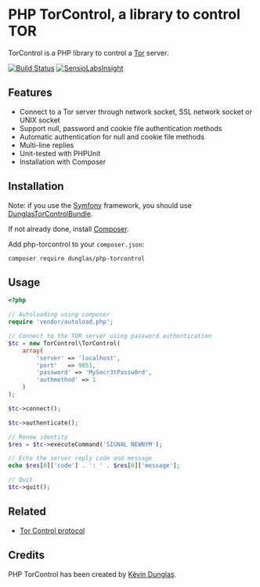 PHP TorControl, a library to control TOR
========================================

TorControl is a PHP library to control a [Tor](https://www.torproject.org/) server.

[![Build Status](https://travis-ci.org/dunglas/php-torcontrol.png?branch=master)](https://travis-ci.org/dunglas/php-torcontrol)
[![SensioLabsInsight](https://insight.sensiolabs.com/projects/82838db8-eff6-42bb-b4b6-c2d128a62d98/mini.png)](https://insight.sensiolabs.com/projects/82838db8-eff6-42bb-b4b6-c2d128a62d98)

Features
--------

* Connect to a Tor server through network socket, SSL network socket or UNIX socket
* Support null, password and cookie file authentication methods
* Automatic authentication for null and cookie file methods
* Multi-line replies
* Unit-tested with PHPUnit
* Installation with Composer

Installation
------------

Note: if you use the [Symfony](http://symfony.com) framework, you should use [DunglasTorControlBundle](https://github.com/dunglas/DunglasTorControlBundle).

If not already done, install [Composer](http://getcomposer.org/).

Add php-torcontrol to your `composer.json`:

    composer require dunglas/php-torcontrol

Usage
-----

```php
<?php

// Autoloading using composer
require 'vendor/autoload.php';

// Connect to the TOR server using password authentication
$tc = new TorControl\TorControl(
    array(
        'server' => 'localhost',
        'port'   => 9051,
        'password' => 'MySecr3tPassw0rd',
        'authmethod' => 1
    )
);

$tc->connect();

$tc->authenticate();

// Renew identity
$res = $tc->executeCommand('SIGNAL NEWNYM');

// Echo the server reply code and message
echo $res[0]['code'] . ': ' . $res[0]['message'];

// Quit
$tc->quit();

```

Related
-------

* [Tor Control protocol](https://gitweb.torproject.org/torspec.git/blob_plain/HEAD:/control-spec.txt)

Credits
-------

PHP TorControl has been created by [Kévin Dunglas](http://dunglas.fr).

